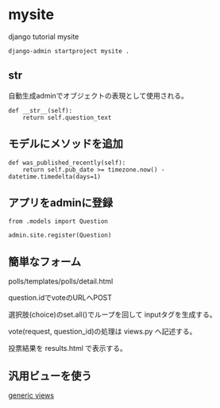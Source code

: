 # mysite
django tutorial mysite 
```
django-admin startproject mysite .
```

## __str__
自動生成adminでオブジェクトの表現として使用される。
```
def __str__(self):
    return self.question_text
```

## モデルにメソッドを追加
```
def was_published_recently(self):
    return self.pub_date >= timezone.now() - datetime.timedelta(days=1)
```

## アプリをadminに登録
```
from .models import Question

admin.site.register(Question)
```

## 簡単なフォーム
polls/templates/polls/detail.html

question.idでvoteのURLへPOST

選択肢(choice)のset.all()でループを回して
inputタグを生成する。

vote(request, question_id)の処理は views.py へ記述する。

投票結果を results.html で表示する。

## 汎用ビューを使う
[generic views](https://docs.djangoproject.com/ja/4.2/intro/tutorial04/#use-generic-views-less-code-is-better)
